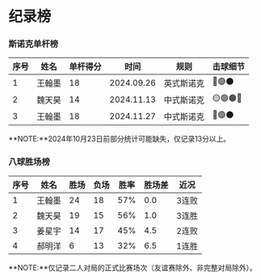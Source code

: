 # 纪录榜

### 斯诺克单杆榜

| 序号 | 姓名   | 单杆得分 | 时间      | 规则       | 击球细节 |
| ---- | ------ | -------- | --------- | -------- | -------- |
| 1    | 王翰墨 | 18       | 2024.09.26 | 英式斯诺克 | 🔵🟣⚫️ |
| 2    | 魏天昊 | 14       | 2024.11.13 | 中式斯诺克 | 🟡🟢🟤🔵 |
| 3    | 王翰墨 | 18       | 2024.11.27 | 中式斯诺克 | 🔵🟣⚫️ |

**NOTE:**2024年10月23日前部分统计可能缺失，仅记录13分以上。

### 八球胜场榜

| 序号 | 姓名   | 胜场 | 负场 | 胜率  | 胜场差 | 近况  |
| ---- | ----- | ---- | ---- | ---- | ----- | ----- |
| 1    | 王翰墨 | 24   | 18   | 57%  | 0.0   | 3连败 |
| 2    | 魏天昊 | 19   | 15   | 56%  | 1.0   | 3连胜 |
| 3    | 姜星宇 | 14   | 17   | 45%  | 4.5   | 2连败 |
| 4    | 郝明洋 | 6    | 13   | 32%  | 6.5   | 1连胜 |

**NOTE:**仅记录二人对局的正式比赛场次（友谊赛除外、非完整对局除外）。
